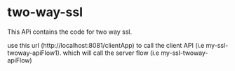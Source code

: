 # two-way-ssl

This APi contains the code for two way ssl.

use this url (http://localhost:8081/clientApp) to call the client API (i.e  my-ssl-twoway-apiFlow1). which will call the server flow (i.e my-ssl-twoway-apiFlow)
